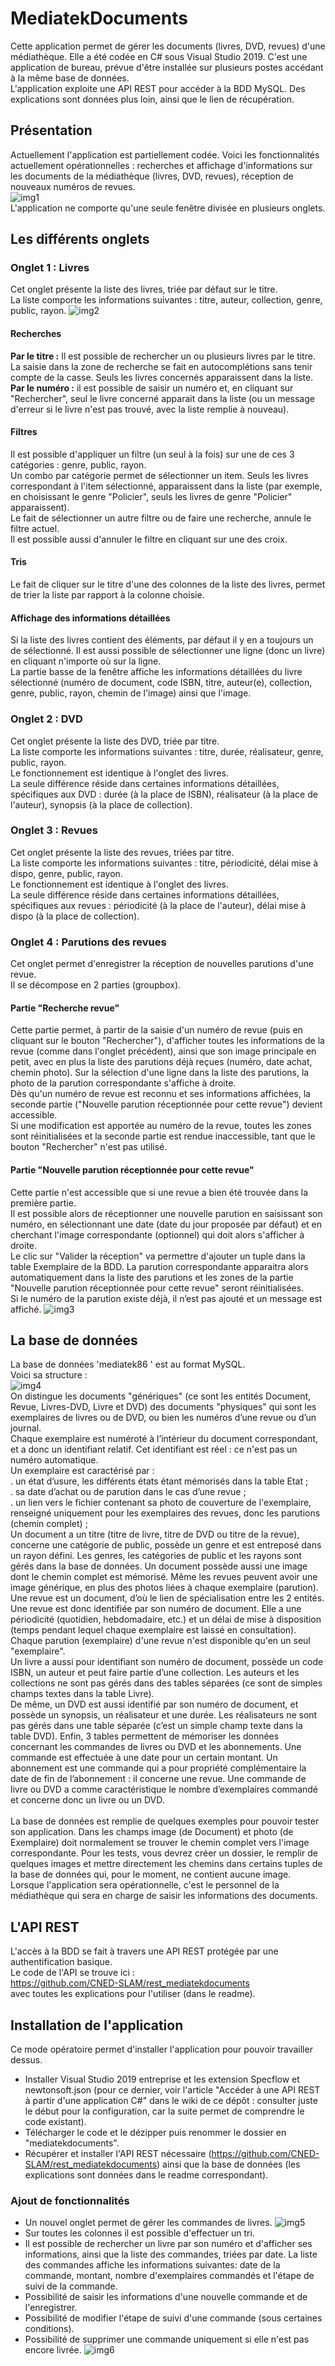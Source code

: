 # MediatekDocuments
Cette application permet de gérer les documents (livres, DVD, revues) d'une médiathèque. Elle a été codée en C# sous Visual Studio 2019. C'est une application de bureau, prévue d'être installée sur plusieurs postes accédant à la même base de données.<br>
L'application exploite une API REST pour accéder à la BDD MySQL. Des explications sont données plus loin, ainsi que le lien de récupération.
## Présentation
Actuellement l'application est partiellement codée. Voici les fonctionnalités actuellement opérationnelles : recherches et affichage d'informations sur les documents de la médiathèque (livres, DVD, revues), réception de nouveaux numéros de revues.<br>
![img1](https://github.com/CNED-SLAM/MediaTekDocuments/assets/100127886/9b5a4c1b-6914-4455-94bf-fec24adba3ec)
<br>L'application ne comporte qu'une seule fenêtre divisée en plusieurs onglets.
## Les différents onglets
### Onglet 1 : Livres
Cet onglet présente la liste des livres, triée par défaut sur le titre.<br>
La liste comporte les informations suivantes : titre, auteur, collection, genre, public, rayon.
![img2](https://github.com/CNED-SLAM/MediaTekDocuments/assets/100127886/e3f31979-cf24-416d-afb1-a588356e8966)
#### Recherches
<strong>Par le titre :</strong> Il est possible de rechercher un ou plusieurs livres par le titre. La saisie dans la zone de recherche se fait en autocomplétions sans tenir compte de la casse. Seuls les livres concernés apparaissent dans la liste.<br>
<strong>Par le numéro :</strong> il est possible de saisir un numéro et, en cliquant sur "Rechercher", seul le livre concerné apparait dans la liste (ou un message d'erreur si le livre n'est pas trouvé, avec la liste remplie à nouveau).
#### Filtres
Il est possible d'appliquer un filtre (un seul à la fois) sur une de ces 3 catégories : genre, public, rayon.<br>
Un combo par catégorie permet de sélectionner un item. Seuls les livres correspondant à l'item sélectionné, apparaissent dans la liste (par exemple, en choisissant le genre "Policier", seuls les livres de genre "Policier" apparaissent).<br>
Le fait de sélectionner un autre filtre ou de faire une recherche, annule le filtre actuel.<br>
Il est possible aussi d'annuler le filtre en cliquant sur une des croix.
#### Tris
Le fait de cliquer sur le titre d'une des colonnes de la liste des livres, permet de trier la liste par rapport à la colonne choisie.
#### Affichage des informations détaillées
Si la liste des livres contient des éléments, par défaut il y en a toujours un de sélectionné. Il est aussi possible de sélectionner une ligne (donc un livre) en cliquant n'importe où sur la ligne.<br>
La partie basse de la fenêtre affiche les informations détaillées du livre sélectionné (numéro de document, code ISBN, titre, auteur(e), collection, genre, public, rayon, chemin de l'image) ainsi que l'image.
### Onglet 2 : DVD
Cet onglet présente la liste des DVD, triée par titre.<br>
La liste comporte les informations suivantes : titre, durée, réalisateur, genre, public, rayon.<br>
Le fonctionnement est identique à l'onglet des livres.<br>
La seule différence réside dans certaines informations détaillées, spécifiques aux DVD : durée (à la place de ISBN), réalisateur (à la place de l'auteur), synopsis (à la place de collection).
### Onglet 3 : Revues
Cet onglet présente la liste des revues, triées par titre.<br>
La liste comporte les informations suivantes : titre, périodicité, délai mise à dispo, genre, public, rayon.<br>
Le fonctionnement est identique à l'onglet des livres.<br>
La seule différence réside dans certaines informations détaillées, spécifiques aux revues : périodicité (à la place de l'auteur), délai mise à dispo (à la place de collection).
### Onglet 4 : Parutions des revues
Cet onglet permet d'enregistrer la réception de nouvelles parutions d'une revue.<br>
Il se décompose en 2 parties (groupbox).
#### Partie "Recherche revue"
Cette partie permet, à partir de la saisie d'un numéro de revue (puis en cliquant sur le bouton "Rechercher"), d'afficher toutes les informations de la revue (comme dans l'onglet précédent), ainsi que son image principale en petit, avec en plus la liste des parutions déjà reçues (numéro, date achat, chemin photo). Sur la sélection d'une ligne dans la liste des parutions, la photo de la parution correspondante s'affiche à droite.<br>
Dès qu'un numéro de revue est reconnu et ses informations affichées, la seconde partie ("Nouvelle parution réceptionnée pour cette revue") devient accessible.<br>
Si une modification est apportée au numéro de la revue, toutes les zones sont réinitialisées et la seconde partie est rendue inaccessible, tant que le bouton "Rechercher" n'est pas utilisé.
#### Partie "Nouvelle parution réceptionnée pour cette revue"
Cette partie n'est accessible que si une revue a bien été trouvée dans la première partie.<br>
Il est possible alors de réceptionner une nouvelle parution en saisissant son numéro, en sélectionnant une date (date du jour proposée par défaut) et en cherchant l'image correspondante (optionnel) qui doit alors s'afficher à droite.<br>
Le clic sur "Valider la réception" va permettre d'ajouter un tuple dans la table Exemplaire de la BDD. La parution correspondante apparaitra alors automatiquement dans la liste des parutions et les zones de la partie "Nouvelle parution réceptionnée pour cette revue" seront réinitialisées.<br>
Si le numéro de la parution existe déjà, il n’est pas ajouté et un message est affiché.
![img3](https://github.com/CNED-SLAM/MediaTekDocuments/assets/100127886/225e10f2-406a-4b5e-bfa9-368d45456056)
## La base de données
La base de données 'mediatek86 ' est au format MySQL.<br>
Voici sa structure :<br>
![img4](https://github.com/CNED-SLAM/MediaTekDocuments/assets/100127886/4314f083-ec8b-4d27-9746-fecd1387d77b)
<br>On distingue les documents "génériques" (ce sont les entités Document, Revue, Livres-DVD, Livre et DVD) des documents "physiques" qui sont les exemplaires de livres ou de DVD, ou bien les numéros d’une revue ou d’un journal.<br>
Chaque exemplaire est numéroté à l’intérieur du document correspondant, et a donc un identifiant relatif. Cet identifiant est réel : ce n'est pas un numéro automatique. <br>
Un exemplaire est caractérisé par :<br>
. un état d’usure, les différents états étant mémorisés dans la table Etat ;<br>
. sa date d’achat ou de parution dans le cas d’une revue ;<br>
. un lien vers le fichier contenant sa photo de couverture de l'exemplaire, renseigné uniquement pour les exemplaires des revues, donc les parutions (chemin complet) ;
<br>
Un document a un titre (titre de livre, titre de DVD ou titre de la revue), concerne une catégorie de public, possède un genre et est entreposé dans un rayon défini. Les genres, les catégories de public et les rayons sont gérés dans la base de données. Un document possède aussi une image dont le chemin complet est mémorisé. Même les revues peuvent avoir une image générique, en plus des photos liées à chaque exemplaire (parution).<br>
Une revue est un document, d’où le lien de spécialisation entre les 2 entités. Une revue est donc identifiée par son numéro de document. Elle a une périodicité (quotidien, hebdomadaire, etc.) et un délai de mise à disposition (temps pendant lequel chaque exemplaire est laissé en consultation). Chaque parution (exemplaire) d'une revue n'est disponible qu'en un seul "exemplaire".<br>
Un livre a aussi pour identifiant son numéro de document, possède un code ISBN, un auteur et peut faire partie d’une collection. Les auteurs et les collections ne sont pas gérés dans des tables séparées (ce sont de simples champs textes dans la table Livre).<br>
De même, un DVD est aussi identifié par son numéro de document, et possède un synopsis, un réalisateur et une durée. Les réalisateurs ne sont pas gérés dans une table séparée (c’est un simple champ texte dans la table DVD).
Enfin, 3 tables permettent de mémoriser les données concernant les commandes de livres ou DVD et les abonnements. Une commande est effectuée à une date pour un certain montant. Un abonnement est une commande qui a pour propriété complémentaire la date de fin de l’abonnement : il concerne une revue.  Une commande de livre ou DVD a comme caractéristique le nombre d’exemplaires commandé et concerne donc un livre ou un DVD.<br>
<br>
La base de données est remplie de quelques exemples pour pouvoir tester son application. Dans les champs image (de Document) et photo (de Exemplaire) doit normalement se trouver le chemin complet vers l'image correspondante. Pour les tests, vous devrez créer un dossier, le remplir de quelques images et mettre directement les chemins dans certains tuples de la base de données qui, pour le moment, ne contient aucune image.<br>
Lorsque l'application sera opérationnelle, c'est le personnel de la médiathèque qui sera en charge de saisir les informations des documents.
## L'API REST
L'accès à la BDD se fait à travers une API REST protégée par une authentification basique.<br>
Le code de l'API se trouve ici :<br>
https://github.com/CNED-SLAM/rest_mediatekdocuments<br>
avec toutes les explications pour l'utiliser (dans le readme).
## Installation de l'application
Ce mode opératoire permet d'installer l'application pour pouvoir travailler dessus.<br>
- Installer Visual Studio 2019 entreprise et les extension Specflow et newtonsoft.json (pour ce dernier, voir l'article "Accéder à une API REST à partir d'une application C#" dans le wiki de ce dépôt : consulter juste le début pour la configuration, car la suite permet de comprendre le code existant).<br>
- Télécharger le code et le dézipper puis renommer le dossier en "mediatekdocuments".<br>
- Récupérer et installer l'API REST nécessaire (https://github.com/CNED-SLAM/rest_mediatekdocuments) ainsi que la base de données (les explications sont données dans le readme correspondant).
### Ajout de fonctionnalités
- Un nouvel onglet permet de gérer les commandes de livres.
![img5](https://github.com/MB191299/MediaTekDocuments/blob/master/diagramme%20cas%20d'utilisation%20MediaTekDocuments/Capture%20d'%C3%A9cran%202024-05-20%20162041.png)
- Sur toutes les colonnes il est possible d'effectuer un tri.
- Il est possible de rechercher un livre par son numéro et d'afficher ses informations, ainsi que la liste des commandes, triées par date. La liste des commandes affiche les informations suivantes: date de la commande, montant, nombre d'exemplaires commandés et l'étape de suivi de la commande.
- Possibilité de saisir les informations d'une nouvelle commande et de l'enregistrer.
- Possibilité de modifier l'étape de suivi d'une commande (sous certaines conditions).
- Possibilité de supprimer une commande uniquement si elle n'est pas encore livrée.
![img6](https://github.com/MB191299/MediaTekDocuments/blob/master/diagramme%20cas%20d'utilisation%20MediaTekDocuments/Capture%20d'%C3%A9cran%202024-05-20%20161334.png)
